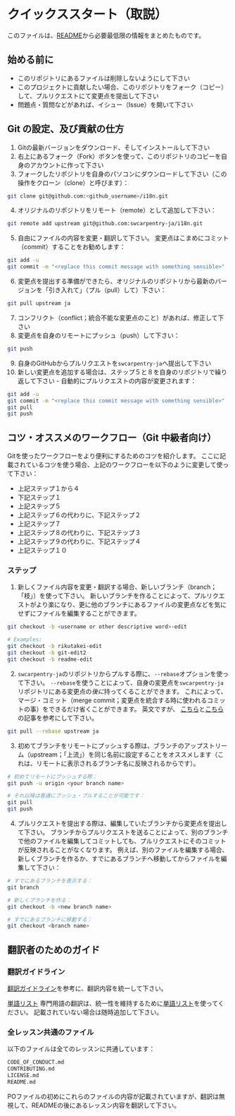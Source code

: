 # クイックススタート（取説）

このファイルは、[README](README.md)から必要最低限の情報をまとめたものです。

## 始める前に

* このリポジトリにあるファイルは削除しないようにして下さい
* このプロジェクトに貢献したい場合、このリポジトリをフォーク（コピー）して、プルリクエストにて変更点を提出して下さい
* 問題点・質問などがあれば、イシュー（Issue）を開いて下さい

## Git の設定、及び貢献の仕方

1. Gitの最新バージョンをダウンロード、そしてインストールして下さい
2. 右上にあるフォーク（Fork）ボタンを使って、このリポジトリのコピーを自身のアカウントに作って下さい
3. フォークしたリポジトリを自身のパソコンにダウンロードして下さい（この操作をクローン（clone）と呼びます）：
```bash
git clone git@github.com:<github_username>/i18n.git
```
4. オリジナルのリポジトリをリモート（remote）として追加して下さい：
```bash
git remote add upstream git@github.com:swcarpentry-ja/i18n.git
```
5. 自由にファイルの内容を変更・翻訳して下さい。
変更点はこまめにコミット（commit）することをお勧めします：
```bash
git add -u
git commit -m "<replace this commit message with something sensible>"
```
6. 変更点を提出する準備ができたら、オリジナルのリポジトリから最新のバージョンを「引き入れて」（プル（pull）して）下さい：
```bash
git pull upstream ja
```
7. コンフリクト（conflict；統合不能な変更点のこと）があれば、修正して下さい
8. 変更点を自身のリモートにプッシュ（push）して下さい：
```bash
git push
```
9. 自身のGitHubからプルリクエストを`swcarpentry-ja`へ提出して下さい
10. 新しい変更点を追加する場合は、ステップ５と８を自身のリポジトリで繰り返して下さい - 自動的にプルリクエストの内容が変更されます：
```bash
git add -u
git commit -m "<replace this commit message with something sensible>"
git pull
git push
```

## コツ・オススメのワークフロー（Git 中級者向け）

Gitを使ったワークフローをより便利にするためのコツを紹介します。
ここに記載されているコツを使う場合、上記のワークフローを以下のように変更して使って下さい：

* 上記ステップ１から４
* 下記ステップ１
* 上記ステップ５
* 上記ステップ６の代わりに、下記ステップ２
* 上記ステップ７
* 上記ステップ８の代わりに、下記ステップ３
* 上記ステップ９の代わりに、下記ステップ４
* 上記ステップ１０

### ステップ

1. 新しくファイル内容を変更・翻訳する場合、新しいブランチ（branch；「枝」）を使って下さい。
新しいブランチを作ることによって、プルリクエストがより楽になり、更に他のブランチにあるファイルの変更点などを気にせずにファイルを編集することができます。
```bash
git checkout -b <username or other descriptive word>-edit

# Examples:
git checkout -b rikutakei-edit
git checkout -b git-edit2
git checkout -b readme-edit
```
2. `swcarpentry-ja`のリポジトリからプルする際に、`--rebase`オプションを使って下さい。
`--rebase`を使うことによって、自身の変更点を`swcarpentry-ja`リポジトリにある変更点の*後に*持ってくることができます。
これによって、マージ・コミット（merge commit；変更点を統合する時に使われるコミットの事）をできるだけ省くことができます。
英文ですが、 [こちら](http://kernowsoul.com/blog/2012/06/20/4-ways-to-avoid-merge-commits-in-git/)と[こちら](https://codeinthehole.com/tips/pull-requests-and-other-good-practices-for-teams-using-github/)の記事を参考にして下さい。
```bash
git pull --rebase upstream ja
```
3. 初めてブランチをリモートにプッシュする際は、ブランチのアップストリーム（upstream；「上流」）を同じ名前に設定することをオススメします（これは、リモートに表示されるブランチ名に反映されるからです）。
```bash
# 初めてリモートにプッシュする際：
git push -u origin <your branch name>

# それ以降は普通にプッシュ・プルすることが可能です：
git pull
git push
```
4. プルリクエストを提出する際は、編集していたブランチから変更点を提出して下さい。
ブランチからプルリクエストを送ることによって、別のブランチで他のファイルを編集してコミットしても、プルリクエストにそのコミットが反映されることがなくなります。
例えば、別のファイルを編集する場合、新しくブランチを作るか、すでにあるブランチへ移動してからファイルを編集して下さい：
```bash
# すでにあるブランチを表示する：
git branch

# 新しくブランチを作る：
git checkout -b <new branch name>

# すでにあるブランチに移動する：
git checkout <branch name>
```

## 翻訳者のためのガイド

### 翻訳ガイドライン

[翻訳ガイドライン](TranslatorGuidelines.md)を参考に、翻訳内容を統一して下さい。

[単語リスト](https://github.com/swcarpentry-ja/i18n/wiki/Glossary-for-technical-terms)
専門用語の翻訳は、統一性を維持するために[単語リスト](https://github.com/swcarpentry-ja/i18n/wiki/Glossary-for-technical-terms)を使ってください。
記載されていない場合は随時追加して下さい。

### 全レッスン共通のファイル

以下のファイルは全てのレッスンに共通しています：

```bash
CODE_OF_CONDUCT.md
CONTRIBUTING.md
LICENSE.md
README.md
```

POファイルの初めにこれらのファイルの内容が記載されていますが、翻訳は無視して、READMEの後にあるレッスン内容を翻訳して下さい。

